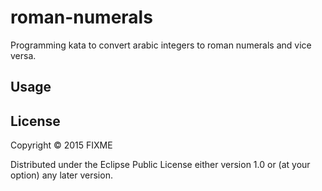 # roman-numerals

Programming kata to convert arabic integers to roman numerals and vice versa.

## Usage



## License

Copyright © 2015 FIXME

Distributed under the Eclipse Public License either version 1.0 or (at
your option) any later version.
